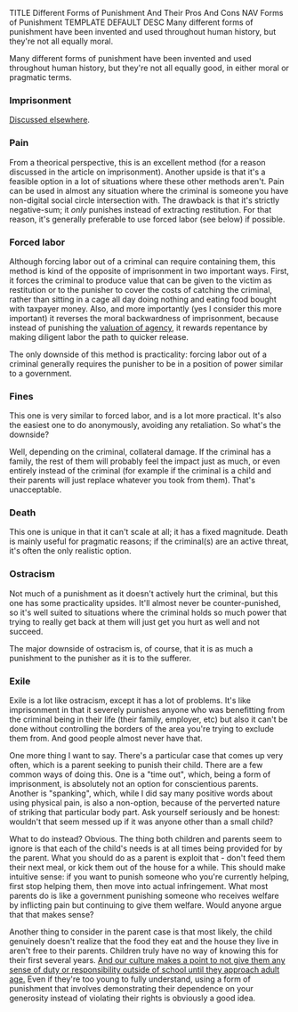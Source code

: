 TITLE Different Forms of Punishment And Their Pros And Cons
NAV Forms of Punishment
TEMPLATE DEFAULT
DESC Many different forms of punishment have been invented and used throughout human history, but they're not all equally moral.

Many different forms of punishment have been invented and used throughout human history, but they're not all equally good, in either moral or pragmatic terms.

### Imprisonment

<div class="indent">

[Discussed elsewhere](/protagonism/imprisonment).

</div>

### Pain

<div class="indent">

From a theorical perspective, this is an excellent method (for a reason discussed in the article on imprisonment). Another upside is that it's a feasible option in a lot of situations where these other methods aren't. Pain can be used in almost any situation where the criminal is someone you have non-digital social circle intersection with. The drawback is  that it's strictly negative-sum; it *only* punishes instead of extracting restitution. For that reason, it's generally preferable to use forced labor (see below) if possible.

</div>

### Forced labor

<div class="indent">

Although forcing labor out of a criminal can require containing them, this method is kind of the opposite of imprisonment in two important ways. First, it forces the criminal to produce value that can be given to the victim as restitution or to the punisher to cover the costs of catching the criminal, rather than sitting in a cage all day doing nothing and eating food bought with taxpayer money. Also, and more importantly (yes I consider this more important) it reverses the moral backwardness of imprisonment, because instead of punishing the [valuation of agency](virtues), it rewards repentance by making diligent labor the path to quicker release.

The only downside of this method is practicality: forcing labor out of a criminal generally requires the punisher to be in a position of power similar to a government.

</div>

### Fines

<div class="indent">

This one is very similar to forced labor, and is a lot more practical. It's also the easiest one to do anonymously, avoiding any retaliation. So what's the downside?

Well, depending on the criminal, collateral damage. If the criminal has a family, the rest of them will probably feel the impact just as much, or even entirely instead of the criminal (for example if the criminal is a child and their parents will just replace whatever you took from them). That's unacceptable.

</div>

### Death

<div class="indent">

This one is unique in that it can't scale at all; it has a fixed magnitude. Death is mainly useful for pragmatic reasons; if the criminal(s) are an active threat, it's often the only realistic option.

</div>

### Ostracism

<div class="indent">

Not much of a punishment as it doesn't actively hurt the criminal, but this one has some practicality upsides. It'll almost never be counter-punished, so it's well suited to situations where the criminal holds so much power that trying to really get back at them will just get you hurt as well and not succeed.

The major downside of ostracism is, of course, that it is as much a punishment to the punisher as it is to the sufferer.

</div>

### Exile

<div class="indent">

Exile is a lot like ostracism, except it has a lot of problems. It's like imprisonment in that it severely punishes anyone who was benefitting from the criminal being in their life (their family, employer, etc) but also it can't be done without controlling the borders of the area you're trying to exclude them from. And good people almost never have that.

</div>

One more thing I want to say. There's a particular case that comes up very often, which is a parent seeking to punish their child. There are a few common ways of doing this. One is a "time out", which, being a form of imprisonment, is absolutely not an option for conscientious parents. Another is "spanking", which, while I did say many positive words about using physical pain, is also a non-option, because of the perverted nature of striking that particular body part. Ask yourself seriously and be honest: wouldn't that seem messed up if it was anyone other than a small child?

What to do instead? Obvious. The thing both children and parents seem to ignore is that each of the child's needs is at all times being provided for by the parent. What you should do as a parent is exploit that - don't feed them their next meal, or kick them out of the house for a while. This should make intuitive sense: if you want to punish someone who you're currently helping, first stop helping them, then move into actual infringement. What most parents do is like a government punishing someone who receives welfare by inflicting pain but continuing to give them welfare. Would anyone argue that that makes sense?

Another thing to consider in the parent case is that most likely, the child genuinely doesn't realize that the food they eat and the house they live in aren't free to their parents. Children truly have no way of knowing this for their first several years. <span class="note"><a href="children">And our culture makes a point to not give them any sense of duty or responsibility outside of school until they approach adult age.</a></span> Even if they're too young to fully understand, using a form of punishment that involves demonstrating their dependence on your generosity instead of violating their rights is obviously a good idea.
